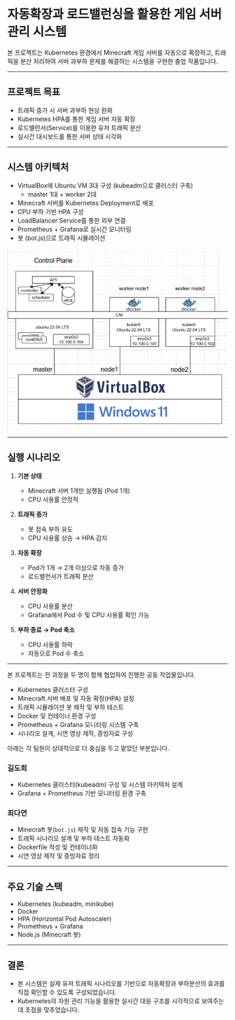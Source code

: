 # 자동확장과 로드밸런싱을 활용한 게임 서버 관리 시스템

본 프로젝트는 Kubernetes 환경에서 Minecraft 게임 서버를 자동으로 확장하고, 트래픽을 분산 처리하여 서버 과부하 문제를 해결하는 시스템을 구현한 졸업 작품입니다.

---

## 프로젝트 목표

- 트래픽 증가 시 서버 과부하 현상 완화
- Kubernetes HPA를 통한 게임 서버 자동 확장
- 로드밸런서(Service)를 이용한 유저 트래픽 분산
- 실시간 대시보드를 통한 서버 상태 시각화

---

## 시스템 아키텍처

- VirtualBox에 Ubuntu VM 3대 구성 (kubeadm으로 클러스터 구축)
  - master 1대 + worker 2대
- Minecraft 서버를 Kubernetes Deployment로 배포
- CPU 부하 기반 HPA 구성
- LoadBalancer Service를 통한 외부 연결
- Prometheus + Grafana로 실시간 모니터링
- 봇 (bot.js)으로 트래픽 시뮬레이션

![아키텍처 다이어그램](./infrastructure/cluster-structure.png)

---


## 실행 시나리오

1. **기본 상태**  
   - Minecraft 서버 1개만 실행됨 (Pod 1개)  
   - CPU 사용률 안정적

2. **트래픽 증가**  
   - 봇 접속 부하 유도  
   - CPU 사용률 상승 → HPA 감지

3. **자동 확장**  
   - Pod가 1개 → 2개 이상으로 자동 증가  
   - 로드밸런서가 트래픽 분산

4. **서버 안정화**  
   - CPU 사용률 분산  
   - Grafana에서 Pod 수 및 CPU 사용률 확인 가능
     
5. **부하 종료 → Pod 축소**  
   - CPU 사용률 하락  
   - 자동으로 Pod 수 축소


---
본 프로젝트는 전 과정을 두 명이 함께 협업하여 진행한 공동 작업물입니다.  

- Kubernetes 클러스터 구성
- Minecraft 서버 배포 및 자동 확장(HPA) 설정
- 트래픽 시뮬레이션 봇 제작 및 부하 테스트
- Docker 및 컨테이너 환경 구성
- Prometheus + Grafana 모니터링 시스템 구축
- 시나리오 설계, 시연 영상 제작, 증빙자료 구성


아래는 각 팀원이 상대적으로 더 중심을 두고 맡았던 부분입니다.


### 길도희
- Kubernetes 클러스터(kubeadm) 구성 및 시스템 아키텍처 설계
- Grafana + Prometheus 기반 모니터링 환경 구축

### 최다연
- Minecraft 봇(`bot.js`) 제작 및 자동 접속 기능 구현
- 트래픽 시나리오 설계 및 부하 테스트 자동화
- Dockerfile 작성 및 컨테이너화
- 시연 영상 제작 및 증빙자료 정리
  
---

## 주요 기술 스택

- Kubernetes (kubeadm, minikube)
- Docker
- HPA (Horizontal Pod Autoscaler)
- Prometheus + Grafana
- Node.js (Minecraft 봇)


---

## 결론

- 본 시스템은 실제 유저 트래픽 시나리오를 기반으로 자동확장과 부하분산의 효과를 직접 확인할 수 있도록 구성되었습니다.
- Kubernetes의 자원 관리 기능을 활용한 실시간 대응 구조를 시각적으로 보여주는 데 초점을 맞추었습니다.



